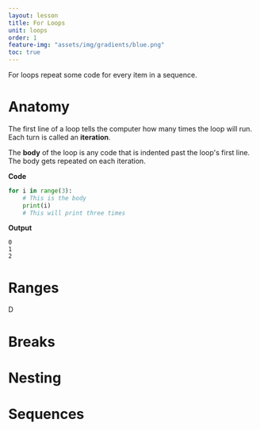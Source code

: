 ```yaml
---
layout: lesson
title: For Loops
unit: loops
order: 1
feature-img: "assets/img/gradients/blue.png"
toc: true
---
```


For loops repeat some code for every item in a sequence.

# Anatomy

The first line of a loop tells the computer how many times the loop will run. Each turn is called an **iteration**.

The **body** of the loop is any code that is indented past the loop's first line. The body gets repeated on each iteration.

**Code**

```python
for i in range(3):
    # This is the body
    print(i)
    # This will print three times
```

**Output**

```
0
1
2
```

# Ranges

D

# Breaks

# Nesting

# Sequences